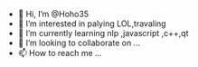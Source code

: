 - 👋 Hi, I’m @Hoho35
- 👀 I’m interested in palying LOL,travaling
- 🌱 I’m currently learning nlp ,javascript ,c++,qt
- 💞️ I’m looking to collaborate on ...
- 📫 How to reach me ...

<!---
Hoho35/Hoho35 is a ✨ special ✨ repository because its `README.md` (this file) appears on your GitHub profile.
You can click the Preview link to take a look at your changes.
--->
